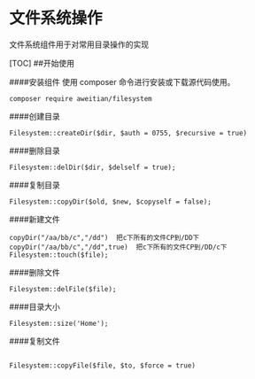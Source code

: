 # 文件系统操作

文件系统组件用于对常用目录操作的实现

[TOC]
##开始使用

####安装组件
使用 composer 命令进行安装或下载源代码使用。

```
composer require aweitian/filesystem
```

####创建目录
```
Filesystem::createDir($dir, $auth = 0755, $recursive = true)
```

####删除目录
```
Filesystem::delDir($dir, $delself = true);
```

####复制目录
```
Filesystem::copyDir($old, $new, $copyself = false);
```

####新建文件
```
copyDir("/aa/bb/c","/dd")  把c下所有的文件CP到/DD下
copyDir("/aa/bb/c","/dd",true)  把c下所有的文件CP到/DD/c下
Filesystem::touch($file);
```

####删除文件
```
Filesystem::delFile($file);
```

####目录大小
```
Filesystem::size('Home');
```

####复制文件
```

Filesystem::copyFile($file, $to, $force = true)
```